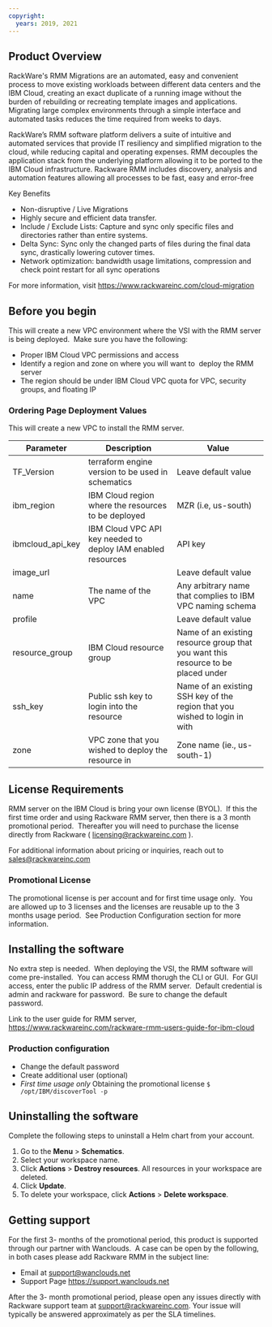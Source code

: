 ```yaml
---
copyright:
  years: 2019, 2021
---
```

## Product Overview
RackWare's RMM Migrations are an automated, easy and convenient process to move existing workloads between different data centers and the IBM Cloud, creating an exact duplicate of a running image without the burden of rebuilding or recreating template images and applications. Migrating large complex environments through a simple interface and automated tasks reduces the time required from weeks to days.


RackWare’s RMM software platform delivers a suite of intuitive and automated services that provide IT resiliency and simplified migration to the cloud, while reducing capital and operating expenses. RMM decouples the application stack from the underlying platform allowing it to be ported to the IBM Cloud infrastructure. Rackware RMM includes discovery, analysis and automation features allowing all processes to be fast, easy and error-free


Key Benefits
- Non-disruptive / Live Migrations
- Highly secure and efficient data transfer.
- Include / Exclude Lists: Capture and sync only specific files and directories rather than entire systems.
- Delta Sync: Sync only the changed parts of files during the final data sync, drastically lowering cutover times.
- Network optimization: bandwidth usage limitations, compression and check point restart for all sync operations


For more information, visit https://www.rackwareinc.com/cloud-migration


## Before you begin
This will create a new VPC environment where the VSI with the RMM server is being deployed.  Make sure you have the following:
- Proper IBM Cloud VPC permissions and access
- Identify a region and zone on where you will want to  deploy the RMM server
- The region should be under IBM Cloud VPC quota for VPC, security groups, and floating IP


### Ordering Page Deployment Values
This will create a new VPC to install the RMM server.


| Parameter | Description | Value |
| --- | --- | --- |
| TF_Version | terraform engine version to be used in schematics | Leave default value |
| ibm_region | IBM Cloud region where the resources to be deployed | MZR (i.e, us-south) |
| ibmcloud_api_key | IBM Cloud VPC API key needed to deploy IAM enabled resources | API key |
| image_url |  | Leave default value |
| name | The name of the VPC | Any arbitrary name that complies to IBM VPC naming schema |
| profile | | Leave default value |
|resource_group | IBM Cloud resource group | Name of an existing resource group that you want this resource to be placed under |
| ssh_key | Public ssh key to login into the resource | Name of an existing SSH key of the region that you wished to login in with |
| zone | VPC zone that you wished to deploy the resource in | Zone name (ie., us-south-1) |


## License Requirements
RMM server on the IBM Cloud is bring your own license (BYOL).  If this the first time order and using Rackware RMM server, then there is a 3 month promotional period.  Thereafter you will need to purchase the license directly from Rackware ( licensing@rackwareinc.com ).


For additional information about pricing or inquiries, reach out to sales@rackwareinc.com


### Promotional License
The promotional license is per account and for first time usage only.  You are allowed up to 3 licenses and the licenses are reusable up to the 3 months usage period.  See Production Configuration section for more information.


## Installing the software
No extra step is needed.  When deploying the VSI, the RMM software will come pre-installed.  You can access RMM thorugh the CLI or GUI.  For GUI access, enter the public IP address of the RMM server.  Default credential is admin and rackware for password.  Be sure to change the default password.


Link to the user guide for RMM server, https://www.rackwareinc.com/rackware-rmm-users-guide-for-ibm-cloud


### Production configuration
- Change the default password
- Create additional user (optional)
- *First time usage only* Obtaining the promotional license `$ /opt/IBM/discoverTool -p`


## Uninstalling the software
Complete the following steps to uninstall a Helm chart from your account. 


1. Go to the **Menu** > **Schematics**.
2. Select your workspace name. 
3. Click **Actions** > **Destroy resources**. All resources in your workspace are deleted.
4. Click **Update**.
5. To delete your workspace, click **Actions** > **Delete workspace**.


## Getting support
For the first 3- months of the promotional period, this product is supported through our partner with Wanclouds.  A case can be open by the following, in both cases please add Rackware RMM in the subject line:
- Email at support@wanclouds.net
- Support Page https://support.wanclouds.net


After the 3- month promotional period, please open any issues directly with Rackware support team at support@rackwareinc.com. Your issue will typically be answered approximately as per the SLA timelines.
